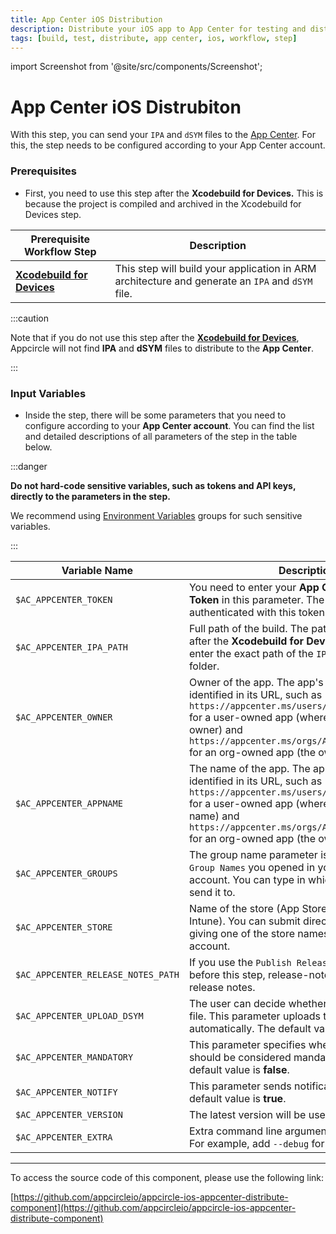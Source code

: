 ```yaml
---
title: App Center iOS Distribution
description: Distribute your iOS app to App Center for testing and distribution.
tags: [build, test, distribute, app center, ios, workflow, step]
---
```


import Screenshot from '@site/src/components/Screenshot';

# App Center iOS Distrubiton

With this step, you can send your `IPA` and `dSYM` files to the [App Center](https://appcenter.ms/). For this, the step needs to be configured according to your App Center account.

### Prerequisites

- First, you need to use this step after the **Xcodebuild for Devices.** This is because the project is compiled and archived in the Xcodebuild for Devices step.

| Prerequisite Workflow Step                      | Description                                     |
|-------------------------------------------------|-------------------------------------------------|
| [**Xcodebuild for Devices**](https://docs.appcircle.io/workflows/ios-specific-workflow-steps#xcodebuild-for-devices-archive--export) | This step will build your application in ARM architecture and generate an `IPA` and `dSYM` file. |

<Screenshot url='https://cdn.appcircle.io/docs/assets/BE2612-center_order.png' />

:::caution

Note that if you do not use this step after the [**Xcodebuild for Devices**](https://docs.appcircle.io/workflows/ios-specific-workflow-steps#xcodebuild-for-devices-archive--export), Appcircle will not find **IPA** and **dSYM** files to distribute to the **App Center**.

:::

### Input Variables

- Inside the step, there will be some parameters that you need to configure according to your **App Center account**. You can find the list and detailed descriptions of all parameters of the step in the table below.

<Screenshot url='https://cdn.appcircle.io/docs/assets/BE2612-centerInput.png' />

:::danger

**Do not hard-code sensitive variables, such as tokens and API keys, directly to the parameters in the step.**

We recommend using [Environment Variables](https://docs.appcircle.io/environment-variables/) groups for such sensitive variables.

:::


| Variable Name                 | Description                                    | Status |
|-------------------------------|------------------------------------------------|--------|
| `$AC_APPCENTER_TOKEN`        | You need to enter your **App Center Access Token** in this parameter. The CLI tool will be authenticated with this token. | Required |
| `$AC_APPCENTER_IPA_PATH`     | Full path of the build. The path will be generated after the **Xcodebuild for Devices** step. You may enter the exact path of the `IPA` or the parent folder. | Required |
| `$AC_APPCENTER_OWNER`       | Owner of the app. The app's owner can be identified in its URL, such as `https://appcenter.ms/users/JohnDoe/apps/myapp` for a user-owned app (where **JohnDoe** is the owner) and `https://appcenter.ms/orgs/Appcircle/apps/myapp` for an org-owned app (the owner is **Appcircle**). | Required |
| `$AC_APPCENTER_APPNAME`            | The name of the app. The app's name can be identified in its URL, such as `https://appcenter.ms/users/JohnDoe/apps/myapp` for a user-owned app (where **myapp** is the app name) and `https://appcenter.ms/orgs/Appcircle/apps/myapp` for an org-owned app (the owner is **myapp**). | Required |
| `$AC_APPCENTER_GROUPS`             | The group name parameter is the distribution of `Group Names` you opened in your App Center account. You can type in which group you want to send it to. | Optional |
| `$AC_APPCENTER_STORE`              | Name of the store (App Store, Google Play, Intune). You can submit directly to this variable by giving one of the store names in your App Center account. | Optional |
| `$AC_APPCENTER_RELEASE_NOTES_PATH`  | If you use the `Publish Release Notes` component before this step, release-notes.txt will be used as release notes. | Optional |
| `$AC_APPCENTER_UPLOAD_DSYM`        | The user can decide whether to upload your `dSYM` file. This parameter uploads the `dSYM` file automatically. The default value is **true**. | Optional |
| `$AC_APPCENTER_MANDATORY`          | This parameter specifies whether the update should be considered mandatory or not. The default value is **false**. | Optional |
| `$AC_APPCENTER_NOTIFY`             | This parameter sends notifications to testers. The default value is **true**. | Optional |
| `$AC_APPCENTER_VERSION`             | The latest version will be used if no version is set. | Optional |
| `$AC_APPCENTER_EXTRA`               | Extra command line arguments for App Center. For example, add `--debug` for verbose logs. | Optional |

---

To access the source code of this component, please use the following link:

[https://github.com/appcircleio/appcircle-ios-appcenter-distribute-component](https://github.com/appcircleio/appcircle-ios-appcenter-distribute-component)
